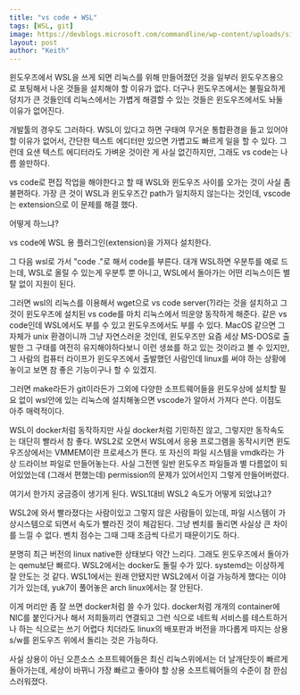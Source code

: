 ```yaml
---
title: "vs code + WSL"
tags: [WSL, git]
image: https://devblogs.microsoft.com/commandline/wp-content/uploads/sites/33/2019/07/code-wsl-post.png
layout: post
author: "Keith"
---
```


윈도우즈에서 WSL을 쓰게 되면 리눅스를 위해 만들어졌던 것을 일부러 윈도우즈용으로 포팅해서 나온 것들을 설치해야 할 이유가 없다. 더구나 윈도우즈에서는 불필요하게 덩치가 큰 것들인데 리눅스에서는 가볍게 해결할 수 있는 것들은 윈도우즈에서도 놔둘 이유가 없어진다. 

개발툴의 경우도 그러하다. WSL이 있다고 하면 구태여 무거운 통합환경을 들고 있어야 할 이유가 없어서, 간단한 텍스트 에디터만 있으면 가볍고도 빠르게 일을 할 수 있다. 그런데 요샌 텍스트 에디터라도 가벼운 것이란 게 사실 없긴하지만, 그래도 vs code는 나름 쓸만하다. 

vs code로 편집 작업을 해야한다고 할 때 WSL와 윈도우즈 사이를 오가는 것이 사실 좀 불편하다. 가장 큰 것이 WSL과 윈도우즈간 path가 일치하지 않는다는 것인데, vscode는 extension으로 이 문제를 해결 했다.

어떻게 하느냐?

vs code에 WSL 용 플러그인(extension)을 가져다 설치한다.

그 다음 wsl로 가서 "code ."로 해서 code를 부른다. 대개 WSL하면 우분투를 예로 드는데, WSL로 올릴 수 있는게 우분투 뿐 아니고, WSL에서 돌아가는 어떤 리눅스이든 별탈 없이 지원이 된다. 

그러면 wsl의 리눅스를 이용해서 wget으로 vs code server(?)라는 것을 설치하고 그것이 윈도우즈에 설치된 vs code를 마치 리눅스에서 띄운양 동작하게 해준다. 같은 vs code인데 WSL에서도 부를 수 있고 윈도우즈에서도 부를 수 있다. MacOS 같으면 그 자체가 unix 환경이니까 그냥 자연스러운 것인데, 윈도우즈만 요즘 세상 MS-DOS로 출발한 그 구태를 여전히 유지해야하다보니 이런 생쑈를 하고 있는 것이라고 볼 수 있지만, 그 사람의 컴퓨터 라이프가 윈도우즈에서 출발했던 사람인데 linux를 써야 하는 상황에 놓이고 보면 참 좋은 기능이구나 할 수 있겠지.

그러면 make라든가 git이라든가 그외에 다양한 소프트웨어들을 윈도우상에 설치할 필요 없이 wsl안에 있는 리눅스에 설치해놓으면 vscode가 알아서 가져다 쓴다. 이점도 아주 매력적이다. 

WSL이 docker처럼 동작하지만 사실 docker처럼 기민하진 않고, 그렇지만 동작속도는 대단히 빨라서 참 좋다. WSL2로 오면서 WSL에서 응용 프로그램을 동작시키면 윈도우즈상에서는 VMMEM이란 프로세스가 뜬다. 또 자신의 파일 시스템을 vmdk라는 가상 드라이브 파일로 만들어놓는다. 사실 그전엔 일반 윈도우즈 파일들과 별 다름없이 되어있었는데 (그래서 편했는데) permission의 문제가 있어서인지 그렇게 만들어버렸다.

여기서 한가지 궁금증이 생기게 된다. WSL1대비 WSL2 속도가 어떻게 되었냐고?

WSL2에 와서 빨라졌다는 사람이있고 그렇지 않은 사람들이 있는데, 파일 시스템이 가상시스템으로 되면서 속도가 빨라진 것이 체감된다. 그냥 벤치를 돌리면 사실상 큰 차이를 느낄 수 없다. 벤치 점수는 그때 그때 조금씩 다르기 때문이기도 하다.

분명히 최근 버전의 linux native한 상태보다 약간 느리다. 그래도 윈도우즈에서 돌아가는 qemu보단 빠르다. WSL2에서는 docker도 돌릴 수가 있다. systemd는 이상하게 잘 안도는 것 같다. WSL1에서는 원래 안됐지만 WSL2에서 이걸 가능하게 했다는 이야기가 있는데, yuk7이 풀어놓은 arch linux에서는 잘 안된다.

이게 머리만 좀 잘 쓰면 docker처럼 쓸 수가 있다. docker처럼 개개의 container에 NIC를 붙인다거나 해서 저희들끼리 연결되고 그런 식으로 네트웍 서비스를 테스트하거나 하는 식으로는 쓰기 어렵다 치더라도 linux의 배포판과 버전을 까다롭게 따지는 상용 s/w를 윈도우즈 위에서 돌리는 것은 가능하다.   

사실 상용이 아닌 오픈소스 소프트웨어들은 최신 리눅스위에서는 더 날개단듯이 빠르게 돌아가는데, 세상이 바뀌니 가장 빠르고 좋아야 할 상용 소프트웨어들의 수준이 참 한심스러워졌다.